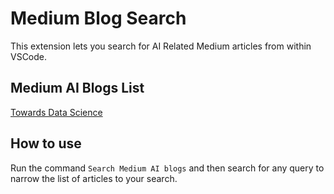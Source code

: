 # Medium Blog Search

This extension lets you search for AI Related Medium articles from within VSCode. 

## Medium AI Blogs List
[Towards Data Science]("https://medium.com/feed/@towardsdatascience")
<!-- - [x] List [Towards Data Science]("https://medium.com/feed/@towardsdatascience")
- [x] [Becoming Human]("https://becominghuman.ai/feed")
- [x] [Towards AI]("https://medium.com/feed/@towardsai")
- [x] [Generative AI Tag]("https://medium.com/feed/tag/generative-ai")
- [x] [Artifical Intelligence Tag]("https://medium.com/feed/tag/artificial-intelligence")
- [x] [Deep Learning Tag]("https://medium.com/feed/tag/deep-learning")
- [x] [LLM Tag]("https://medium.com/feed/tag/llm") -->

## How to use
Run the command `Search Medium AI blogs` and then search for any query to narrow the list of articles to your search.